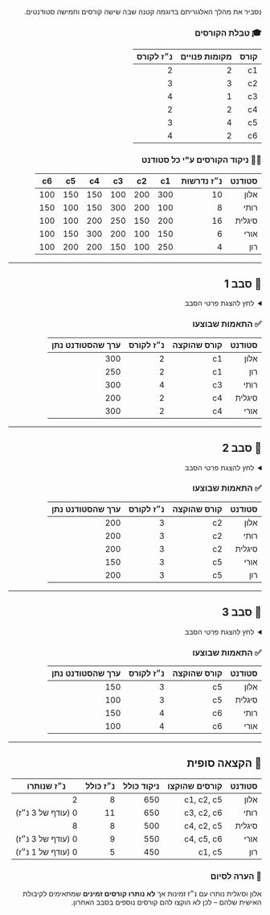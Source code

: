 <div dir="rtl">

נסביר את מהלך האלגוריתם בדוגמה קטנה שבה שישה קורסים וחמישה סטודנטים.

### 🎓 טבלת הקורסים

| קורס | מקומות פנויים | נ״ז לקורס |
|------|----------------|-----------|
| c1   | 2              | 2         |
| c2   | 3              | 3         |
| c3   | 1              | 4         |
| c4   | 2              | 2         |
| c5   | 4              | 3         |
| c6   | 2              | 4         |

### 👩‍🎓 ניקוד הקורסים ע"י כל סטודנט

| סטודנט  | נ״ז נדרשות | c1  | c2  | c3  | c4  | c5  | c6  |
|----------|--------------|-----|-----|-----|-----|-----|-----|
| אלון     | 10           | 300 | 200 | 100 | 150 | 150 | 100 |
| רותי     | 8            | 100 | 200 | 300 | 150 | 100 | 150 |
| סיגלית   | 16           | 200 | 150 | 250 | 200 | 100 | 100 |
| אורי     | 6            | 150 | 100 | 200 | 300 | 150 | 100 |
| רון      | 4            | 250 | 100 | 150 | 200 | 200 | 100 |

---

## 🔁 סבב 1

<details>
<summary>לחץ להצגת פרטי הסבב</summary>

### 📊 יתרת נ״ז בתחילת הסבב

| סטודנט  | נ״ז שנותרו |
|----------|--------------|
| אלון     | 10           |
| רותי     | 8            |
| סיגלית   | 16           |
| אורי     | 6            |
| רון      | 4            |

### 🎯 גרף שידוך עם ניקוד וקיבולת  
![סבב 1](https://github.com/user-attachments/assets/684b20e0-3655-40e9-80e0-8d5fffc31583)

### 💠 פיצוי  
סיגלית לא קיבלה את הקורס המועדף עליה (c3), ולכן קיבלה **50 נקודות פיצוי עבור הקורס c2** בסבב הבא.

</details>

### ✅ התאמות שבוצעו

| סטודנט  | קורס שהוקצה | נ״ז לקורס | ערך שהסטודנט נתן |
|----------|--------------|------------|-------------------|
| אלון     | c1           | 2          | 300               |
| רון      | c1           | 2          | 250               |
| רותי     | c3           | 4          | 300               |
| סיגלית   | c4           | 2          | 200               |
| אורי     | c4           | 2          | 300               |

---

## 🔁 סבב 2

<details>
<summary>לחץ להצגת פרטי הסבב</summary>

### 📊 יתרת נ״ז בתחילת הסבב

| סטודנט  | נ״ז שנותרו |
|----------|--------------|
| אלון     | 8           |
| רותי     | 4           |
| סיגלית   | 14          |
| אורי     | 4           |
| רון      | 2           |

### 🎯 גרף שידוך עם ניקוד וקיבולת  
![סבב 2](https://github.com/user-attachments/assets/f6ff2290-b4a6-47d1-8156-4d746a734ecc)

### 💠 פיצוי  
לא נדרש פיצוי — כל סטודנט קיבל את הקורס בעל הניקוד הגבוה ביותר מתוך האפשרויות שנותרו לו.

</details>

### ✅ התאמות שבוצעו

| סטודנט  | קורס שהוקצה | נ״ז לקורס | ערך שהסטודנט נתן |
|----------|--------------|------------|-------------------|
| אלון     | c2           | 3          | 200               |
| רותי     | c2           | 3          | 200               |
| סיגלית   | c2           | 3          | 200               |
| אורי     | c5           | 3          | 150               |
| רון      | c5           | 3          | 200               |

---

## 🔁 סבב 3

<details>
<summary>לחץ להצגת פרטי הסבב</summary>

### 📊 יתרת נ״ז בתחילת הסבב

| סטודנט  | נ״ז שנותרו |
|----------|-------------------|
| אלון     | 5                 |
| רותי     | 1                 |
| סיגלית   | 11                |
| אורי     | 1                 |
| רון      | 0 (עודף של 1 נ״ז) |

### 🎯 גרף שידוך עם ניקוד וקיבולת  
![סבב 3](https://github.com/user-attachments/assets/202ff99e-effd-4cfd-a6b8-e5e10ced60d4)

### 💠 פיצוי  
לא נדרש פיצוי — כל סטודנט קיבל את הקורס הטוב ביותר מתוך הקורסים שנותרו.

</details>

### ✅ התאמות שבוצעו

| סטודנט  | קורס שהוקצה | נ״ז לקורס | ערך שהסטודנט נתן |
|----------|--------------|------------|-------------------|
| אלון     | c5           | 3          | 150               |
| סיגלית   | c5           | 3          | 100               |
| רותי     | c6           | 4          | 150               |
| אורי     | c6           | 4          | 100               |

---

## 🧾 הקצאה סופית

| סטודנט  | קורסים שהוקצו   | ניקוד כולל | נ״ז כולל | נ״ז שנותרו         |
|----------|------------------|--------------|-----------|--------------------|
| אלון     | c1, c2, c5       | 650          | 8         | 2                  |
| רותי     | c3, c2, c6       | 650          | 11        | 0 (עודף של 3 נ״ז)  |
| סיגלית   | c4, c2, c5       | 500          | 8         | 8                  |
| אורי     | c4, c5, c6       | 550          | 9         | 0 (עודף של 3 נ״ז)  |
| רון      | c1, c5           | 450          | 5         | 0 (עודף של 1 נ״ז)  |

### 📌 הערה לסיום  
אלון וסיגלית נותרו עם נ״ז זמינות אך **לא נותרו קורסים זמינים** שמתאימים לקיבולת האישית שלהם – לכן לא הוקצו להם קורסים נוספים בסבב האחרון.

</div>
